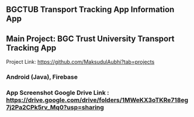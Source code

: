 ## BGCTUB Transport Tracking App Information App 

## Main Project: BGC Trust University Transport Tracking App<br>
Project Link: https://github.com/MaksudulAubhi?tab=projects
### Android (Java), Firebase
### App Screenshot Google Drive Link : https://drive.google.com/drive/folders/1MWeKX3oTKRe718eg7j2Pa2CPk5rv_Mq0?usp=sharing
